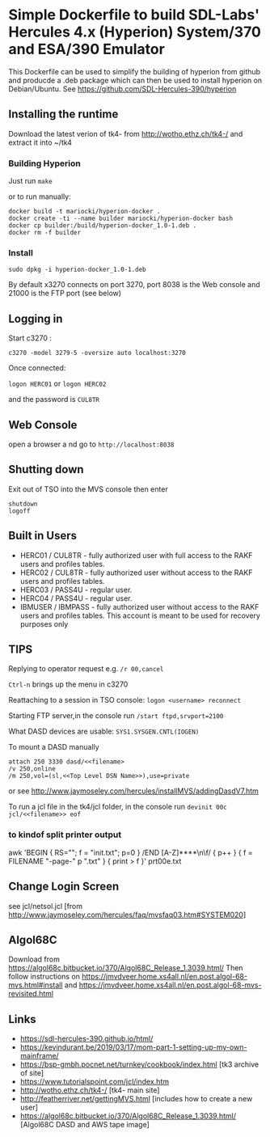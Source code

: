 # Simple Dockerfile to build SDL-Labs' Hercules 4.x (Hyperion) System/370 and ESA/390 Emulator
This Dockerfile can be used to simplify the building of hyperion from github and producde a .deb package which can then be used to install hyperion on Debian/Ubuntu.
See https://github.com/SDL-Hercules-390/hyperion

## Installing the runtime
Download the latest verion of tk4- from http://wotho.ethz.ch/tk4-/ and extract it into ~/tk4

### Building Hyperion
Just run `make`

or to run manually:

```
docker build -t mariocki/hyperion-docker .
docker create -ti --name builder mariocki/hyperion-docker bash
docker cp builder:/build/hyperion-docker_1.0-1.deb .
docker rm -f builder
```

### Install
`sudo dpkg -i hyperion-docker_1.0-1.deb`

By default x3270 connects on port 3270, port 8038 is the Web console and 21000 is the FTP port (see below)
## Logging in
Start c3270 :

`c3270 -model 3279-5 -oversize auto localhost:3270`

Once connected:

`logon HERC01` or `logon HERC02`

and the password is `CUL8TR`

## Web Console
open a browser a nd go to
`http://localhost:8038`

## Shutting down

Exit out of TSO into the MVS console then enter

```
shutdown
logoff
```

## Built in Users
* HERC01 / CUL8TR - fully authorized user with full access to the RAKF users and profiles tables.
* HERC02 / CUL8TR - fully authorized user without access to the RAKF users and profiles tables.
* HERC03 / PASS4U - regular user.
* HERC04 / PASS4U - regular user.
* IBMUSER / IBMPASS - fully authorized user without access to the RAKF users and profiles tables. This account is meant to be used for recovery purposes only

## TIPS
Replying to operator request e.g. `/r 00,cancel`

`Ctrl-n` brings up the menu in c3270

Reattaching to a session in TSO console: `logon <username> reconnect`

Starting FTP server,in the console run `/start ftpd,srvport=2100`

What DASD devices are usable: `SYS1.SYSGEN.CNTL(IOGEN)`

To mount a DASD manually

```
attach 250 3330 dasd/<<filename>
/v 250,online
/m 250,vol=(sl,<<Top Level DSN Name>>),use=private
```
or see http://www.jaymoseley.com/hercules/installMVS/addingDasdV7.htm

To run a jcl file in the tk4/jcl folder, in the console run 
`devinit 00c jcl/<<filename>> eof`

### to kindof split printer output
awk 'BEGIN { RS=""; f = "init.txt"; p=0 } /END   [A-Z]\*\*\*\*\n\f/ { p++ } { f = FILENAME "-page-" p ".txt" } { print > f }' prt00e.txt

## Change Login Screen
see jcl/netsol.jcl [from http://www.jaymoseley.com/hercules/faq/mvsfaq03.htm#SYSTEM020]

## Algol68C
Download from https://algol68c.bitbucket.io/370/Algol68C_Release_1.3039.html/
Then follow instructions on https://jmvdveer.home.xs4all.nl/en.post.algol-68-mvs.html#install and https://jmvdveer.home.xs4all.nl/en.post.algol-68-mvs-revisited.html
## Links
* https://sdl-hercules-390.github.io/html/
* https://kevindurant.be/2019/03/17/mom-part-1-setting-up-my-own-mainframe/
* https://bsp-gmbh.pocnet.net/turnkey/cookbook/index.html [tk3 archive of site]
* https://www.tutorialspoint.com/jcl/index.htm
* http://wotho.ethz.ch/tk4-/ [tk4- main site]
* http://featherriver.net/gettingMVS.html [includes how to create a new user]
* https://algol68c.bitbucket.io/370/Algol68C_Release_1.3039.html/ [Algol68C DASD and AWS tape image]

